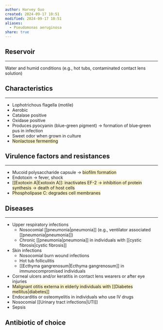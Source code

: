 ```yaml
---
author: Harvey Guo
created: 2024-09-17 10:51
modified: 2024-09-17 10:51
aliases:
  - Pseudomonas aeruginosa
share: true
---
```

## Reservoir
---
Water and humid conditions (e.g., hot tubs, contaminated contact lens solution)
## Characteristics
---
- Lophotrichous flagella (motile)
- Aerobic 
- Catalase positive
- Oxidase positive
- Produces pyocyanin (blue-green pigment) → formation of blue‑green pus in infection 
- Sweet odor when grown in culture
- <span style="background:rgba(240, 200, 0, 0.2)">Nonlactose fermenting</span>
## Virulence factors and resistances
---
- Mucoid polysaccharide capsule → <span style="background:rgba(240, 200, 0, 0.2)">biofilm formation</span>
- Endotoxin → fever, shock
- <span style="background:rgba(240, 200, 0, 0.2)">[[Exotoxin A|Exotoxin A]]: inactivates EF-2 → inhibition of protein synthesis → death of host cells</span>
- <span style="background:rgba(240, 200, 0, 0.2)">Phospholipase C: degrades cell membranes</span>
## Diseases
---
- Upper respiratory infections
	- Nosocomial [[pneumonia|pneumonia]] (e.g., ventilator associated [[pneumonia|pneumonia]])
	- Chronic [[pneumonia|pneumonia]] in individuals with [[cystic fibrosis|cystic fibrosis]]
- Skin infections
	- Nosocomial burn wound infections
	- Hot tub folliculitis
	- [[Ecthyma gangrenosum|Ecthyma gangrenosum]] in immunocompromised individuals 
- Corneal ulcers and/or keratitis in contact lens wearers or after eye injuries
- <span style="background:rgba(240, 200, 0, 0.2)">Malignant otitis externa in elderly individuals with [[Diabetes mellitus|diabetes]] </span>
- Endocarditis or osteomyelitis in individuals who use IV drugs
- Nosocomial [[Urinary tract infections|UTI]]
- Sepsis
## Antibiotic of choice
